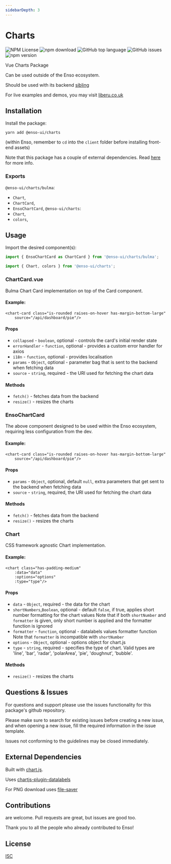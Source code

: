 ```yaml
---
sidebarDepth: 3
---
```


# Charts

![NPM License](https://img.shields.io/npm/l/@enso-ui/charts.svg)
![npm download](https://img.shields.io/npm/dm/@enso-ui/charts.svg)
![GitHub top language](https://img.shields.io/github/languages/top/enso-ui/charts.svg)
![GitHub issues](https://img.shields.io/github/issues/enso-ui/charts.svg)
![npm version](https://img.shields.io/npm/v/@enso-ui/charts.svg)

Vue Charts Package

Can be used outside of the Enso ecosystem.

Should be used with its backend [sibling](https://github.com/laravel-enso/Charts)

For live examples and demos, you may visit [liberu.co.uk](https://www.liberu.co.uk)

## Installation

Install the package:
```
yarn add @enso-ui/charts
```

(within Enso, remember to `cd` into the `client` folder before installing front-end assets)

Note that this package has a couple of external dependencies. 
Read [here](https://docs.liberu.co.uk/frontend/#other-dependencies) for more info.

### Exports

`@enso-ui/charts/bulma`:
- `Chart`,
- `ChartCard`,
- `EnsoChartCard`,
`@enso-ui/charts`:
- `Chart`,
- `colors`,

## Usage
Import the desired component(s):
```js
import { EnsoChartCard as ChartCard } from '@enso-ui/charts/bulma';
```

```js
import { Chart, colors } from '@enso-ui/charts';
```

### ChartCard.vue

Bulma Chart Card implementation on top of the Card component.

#### Example:
```vue
<chart-card class="is-rounded raises-on-hover has-margin-bottom-large"
    source="/api/dashboard/pie"/>
```

#### Props
- `collapsed` - `boolean`, optional - controls the card's initial render state
- `errorHandler` - `function`, optional - provides a custom error handler for axios
- `i18n` - `function`, optional - provides localisation
- `params` - `Object`, optional - parameter bag that is sent to the backend when fetching data
- `source` - `string`, required - the URI used for fetching the chart data
 
#### Methods
- `fetch()` - fetches data from the backend
- `resize()` - resizes the charts

### EnsoChartCard

The above component designed to be used within the Enso ecosystem, requiring less configuration from the dev. 

#### Example:
```vue
<chart-card class="is-rounded raises-on-hover has-margin-bottom-large"
    source="/api/dashboard/pie"/>
```

#### Props
- `params` - `Object`, optional, default `null`, extra parameters that get sent to the backend when fetching data
- `source` - `string`, required, the URI used for fetching the chart data

#### Methods
- `fetch()` - fetches data from the backend
- `resize()` - resizes the charts

### Chart

CSS framework agnostic Chart implementation.

#### Example:
```vue
<chart class="has-padding-medium"
    :data="data"
    :options="options"
    :type="type"/>
```

#### Props
- `data` - `Object`, required - the data for the chart
- `shortNumbers`,`Boolean`, optional - default `false`, if true, applies short number formatting for the chart values
    Note that if both `shortNumber` and `formatter` is given, only short number is applied and the formatter 
    function is ignored
- `formatter` - `function`, optional - datalabels values formatter function
    Note that `formatter` is incompatible with `shortNumber` 
- `options` - `Object`, optional - options object for chart.js
- `type` - `string`, required - specifies the type of chart.  Valid types are 'line', 'bar', 'radar', 'polarArea', 'pie', 'doughnut', 'bubble'.
 
#### Methods
- `resize()` - resizes the charts

## Questions & Issues

For questions and support please use the issues functionality
for this package's github repository.

Please make sure to search for existing issues before creating a new issue,
and when opening a new issue, fill the required information in the issue template.

Issues not conforming to the guidelines may be closed immediately.

## External Dependencies

Built with [chart.js](https://www.chartjs.org/docs/latest/).

Uses [chartjs-plugin-datalabels](https://chartjs-plugin-datalabels.netlify.com/)

For PNG download uses [file-saver](https://github.com/eligrey/FileSaver.js#readme)

## Contributions

are welcome. Pull requests are great, but issues are good too.

Thank you to all the people who already contributed to Enso!

## License

[ISC](https://opensource.org/licenses/ISC)
